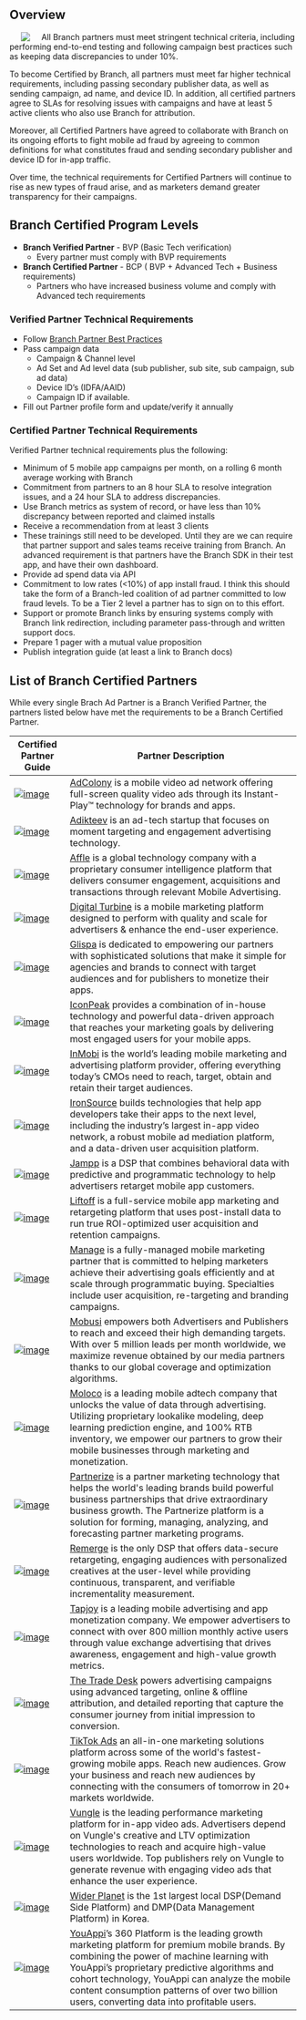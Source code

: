 ## Overview

<img align="left" style="margin:0px 20px" src="/_assets/img/pages/deep-linked-ads/cpp/cpp-logo.png">

All Branch partners must meet stringent technical criteria, including performing end-to-end testing and following campaign best practices such as keeping data discrepancies to under 10%.

To become Certified by Branch, all partners must meet far higher technical requirements, including passing secondary publisher data, as well as sending campaign, ad name, and device ID. In addition, all certified partners agree to SLAs for resolving issues with campaigns and have at least 5 active clients who also use Branch for attribution.

Moreover, all Certified Partners have agreed to collaborate with Branch on its ongoing efforts to fight mobile ad fraud by agreeing to common definitions for what constitutes fraud and sending secondary publisher and device ID for in-app traffic.

Over time, the technical requirements for Certified Partners will continue to rise as new types of fraud arise, and as marketers demand greater transparency for their campaigns.


## Branch Certified Program Levels

- **Branch Verified Partner** - BVP (Basic Tech verification)
    - Every partner must comply with BVP requirements
- **Branch Certified Partner** - BCP ( BVP + Advanced Tech + Business requirements)
    - Partners who have increased business volume and comply with Advanced tech requirements

### Verified Partner Technical Requirements

- Follow [Branch Partner Best Practices](/partner-management/branch-partner-best-practices)
- Pass campaign data
	- Campaign & Channel level
	- Ad Set and Ad level data (sub publisher, sub site, sub campaign, sub ad data)
	- Device ID’s (IDFA/AAID)
	- Campaign ID if available.
- Fill out Partner profile form and update/verify it annually

### Certified Partner Technical Requirements

Verified Partner technical requirements plus the following:

- Minimum of 5 mobile app campaigns per month, on a rolling 6 month average working with Branch
- Commitment from partners to an 8 hour SLA to resolve integration issues, and a 24 hour SLA to address discrepancies.
- Use Branch metrics as system of record, or have less than 10% discrepancy between reported and claimed installs
- Receive a recommendation from at least 3 clients
- These trainings still need to be developed. Until they are we can require that partner support and sales teams receive training from Branch. An advanced requirement is that partners have the Branch SDK in their test app, and have their own dashboard.
- Provide ad spend data via API
- Commitment to low rates (<10%) of app install fraud. I think this should take the form of a Branch-led coalition of ad partner committed to low fraud levels. To be a Tier 2 level a partner has to sign on to this effort.
- Support or promote Branch links by ensuring systems comply with Branch link redirection, including parameter pass-through and written support docs.
- Prepare 1 pager with a mutual value proposition
- Publish integration guide (at least a link to Branch docs)

## List of Branch Certified Partners

While every single Brach Ad Partner is a Branch Verified Partner, the partners listed below have met the requirements to be a Branch Certified Partner.

| **Certified Partner Guide** | **Partner Description** |
|--------------------------|---------------------|
| [![image](https://cdn.branch.io/branch-assets/ad-partner-manager/388787843096400122/logo-adcolony-1524610626366-1524683112325.png)](/deep-linked-ads/adcolony-mobile-tracking/) | [AdColony](http://adcolony.com) is a mobile video ad network offering full-screen quality video ads through its Instant-Play™ technology for brands and apps. |
| [![image](https://cdn.branch.io/branch-assets/ad-partner-manager/386574786681131050/916-1528403002042.png)](/deep-linked-ads/adikteev-mobile-tracking/) | [Adikteev](http://adikteev.com)  is an ad-tech startup that focuses on moment targeting and engagement advertising technology. |
| [![image](https://cdn.branch.io/branch-assets/ad-partner-manager/386574786681131050/affle_123-1528407257224.png)](/deep-linked-ads/affle-mobile-tracking/) | [Affle](http://www.affle.com/) is a global technology company with a proprietary consumer intelligence platform that delivers consumer engagement, acquisitions and transactions through relevant Mobile Advertising. |
| [![image](https://cdn.branch.io/branch-assets/ad-partner-manager/386574786681131050/digital_turbine-1528502999872.png)](/deep-linked-ads/digital-turbine-mobile-tracking/) | [Digital Turbine](http://digitalturbine.com)  is a mobile marketing platform designed to perform with quality and scale for advertisers & enhance the end-user experience. |
| [![image](https://cdn.branch.io/branch-assets/ad-partner-manager/386574786681131050/LogoFile-1525821842806.png)](/deep-linked-ads/glipsa-mobile-tracking/) | [Glispa](https://www.glispa.com/) is dedicated to empowering our partners with sophisticated solutions that make it simple for agencies and brands to connect with target audiences and for publishers to monetize their apps. |
| [![image](https://cdn.branch.io/branch-assets/ad-partner-manager/386574786681131050/iconpeak-logo@2x-1533860504350.png)](/deep-linked-ads/iconpeak-mobile-tracking/) | [IconPeak](https://www.iconpeak.com/) provides a combination of in-house technology and powerful data-driven approach that reaches your marketing goals by delivering most engaged users for your mobile apps. |
| [![image](https://cdn.branch.io/branch-assets/ad-partner-manager/386574786681131050/inmobi-1528505589405.png)](/deep-linked-ads/inmobi-mobile-tracking/) | [InMobi](http://inmobi.com/) is the world’s leading mobile marketing and advertising platform provider, offering everything today’s CMOs need to reach, target, obtain and retain their target audiences. |
| [![image](https://cdn.branch.io/branch-assets/ad-partner-manager/386574786681131050/is-1528505602244.png)](/deep-linked-ads/ironsource-mobile-tracking/) | [IronSource](http://www.ironsrc.com/) builds technologies that help app developers take their apps to the next level, including the industry’s largest in-app video network, a robust mobile ad mediation platform, and a data-driven user acquisition platform. |
| [![image](https://cdn.branch.io/branch-assets/ad-partner-manager/386574786681131050/jampp-1528308771519.png)](/deep-linked-ads/jampp-mobile-tracking/) | [Jampp](http://jampp.com/) is a DSP that combines behavioral data with predictive and programmatic technology to help advertisers retarget mobile app customers. |
| [![image](https://cdn.branch.io/branch-assets/ad-partner-manager/386574786681131050/liftoff-logo-1528505628430.png)](/deep-linked-ads/liftoff-mobile-tracking/) | [Liftoff](http://liftoff.io/) is a full-service mobile app marketing and retargeting platform that uses post-install data to run true ROI-optimized user acquisition and retention campaigns. |
| [![image](https://cdn.branch.io/branch-assets/ad-partner-manager/386574786681131050/manage_owler_20160228_060330_original-1528505646105.png)](/deep-linked-ads/manage-mobile-tracking/) | [Manage](https://www.manage.com/) is a fully-managed mobile marketing partner that is committed to helping marketers achieve their advertising goals efficiently and at scale through programmatic buying. Specialties include user acquisition, re-targeting and branding campaigns. |
| [![image](https://cdn.branch.io/branch-assets/ad-partner-manager/386574786681131050/mobusi-1528505725676.png)](/deep-linked-ads/mobusi-mobile-tracking/) | [Mobusi](http://mobusi.com/) empowers both Advertisers and Publishers to reach and exceed their high demanding targets. With over  5 million leads per month worldwide, we maximize revenue obtained by our media partners thanks to our global coverage and optimization algorithms. |
| [![image](https://cdn.branch.io/branch-assets/ad-partner-manager//MOLOCO_Logo_Horizon-1557359671722.png)](/deep-linked-ads/Moloco-mobile-tracking/) | [Moloco](http://molocoads.com/) is a leading mobile adtech company that unlocks the value of data through advertising. Utilizing proprietary lookalike modeling, deep learning prediction engine, and 100% RTB inventory, we empower our partners to grow their mobile businesses through marketing and monetization. |
| [![image](https://cdn.branch.io/branch-assets/ad-partner-manager/386574786681131050/logo-1535766590358.png)](/deep-linked-ads/partnerize-mobile-tracking/) | [Partnerize](https://partnerize.com/en) is a partner marketing technology that helps the world's leading brands build powerful business partnerships that drive extraordinary business growth. The Partnerize platform is a solution for forming, managing, analyzing, and forecasting partner marketing programs. |
| [![image](https://cdn.branch.io/branch-assets/ad-partner-manager/386574786681131050/remerge-1528509097381.png)](/deep-linked-ads/remerge-mobile-tracking/) | [Remerge](https://www.remerge.io/) is the only DSP that offers data-secure retargeting, engaging audiences with personalized creatives at the user-level while providing continuous, transparent, and verifiable incrementality measurement. |
| [![image](https://cdn.branch.io/branch-assets/ad-partner-manager/386574786681131050/tapjoy-logo-1524796724959.png)](/deep-linked-ads/tapjoy-mobile-tracking/) | [Tapjoy](http://tapjoy.com/) is a leading mobile advertising and app monetization company. We empower advertisers to connect with over 800 million monthly active users through value exchange advertising that drives awareness, engagement and high-value growth metrics. |
| [![image](https://cdn.branch.io/branch-assets/ad-partner-manager/386574786681131050/TTD-Logo-1528510078241.png)](/deep-linked-ads/the-trade-desk-mobile-tracking/) | [The Trade Desk](https://www.thetradedesk.com/) powers advertising campaigns using advanced targeting, online & offline attribution, and detailed reporting that capture the consumer journey from initial impression to conversion. |
| [![image](https://cdn.branch.io/branch-assets/ad-partner-manager/388787843096400122/Tiktok_ads_logo-1547166341261.png)](/deep-linked-ads/tiktok-ads-mobile-tracking/) | [TikTok Ads](http://ads.tiktok.com/) an all-in-one marketing solutions platform across some of the world's fastest-growing mobile apps. Reach new audiences. Grow your business and reach new audiences by connecting with the consumers of tomorrow in 20+ markets worldwide. |
| [![image](https://cdn.branch.io/branch-assets/ad-partner-manager/386574786681131050/Vungle-1528510860118.png)](/deep-linked-ads/vungle-mobile-tracking/) | [Vungle](https://vungle.com/) is the leading performance marketing platform for in-app video ads. Advertisers depend on Vungle's creative and LTV optimization technologies to reach and acquire high-value users worldwide. Top publishers rely on Vungle to generate revenue with engaging video ads that enhance the user experience. |
| [![image](https://cdn.branch.io/branch-assets/ad-partner-manager/386574786681131050/Wider_Planet_logo-1546995063867.png)](/deep-linked-ads/wider-planet-mobile-tracking/) | [Wider Planet](https://www.widerplanet.com/) is the 1st largest local DSP(Demand Side Platform) and DMP(Data Management Platform) in Korea. |
| [![image](https://cdn.branch.io/branch-assets/ad-partner-manager/388787843096400122/youappi-1524611148376.png)](/deep-linked-ads/youappi-mobile-tracking/) | [YouAppi](http://www.youappi.com/)’s 360 Platform is the leading growth marketing platform for premium mobile brands. By combining the power of machine learning with YouAppi’s proprietary predictive algorithms and cohort technology, YouAppi can analyze the mobile content consumption patterns of over two billion users, converting data into profitable users. |
